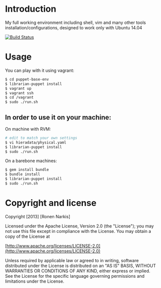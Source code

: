 # Introduction

My full working environment including shell, vim and many other tools installation/configurations, designed to work only with Ubuntu 14.04

[![Build Status](https://travis-ci.org/narkisr/puppet-base-env.png)](https://travis-ci.org/narkisr/puppet-base-env)

# Usage

You can play with it using vagrant:

```bash
$ cd puppet-base-env
$ librarian-puppet install 
$ vagrant up
$ vagrant ssh
$ cd /vagrant
$ sudo ./run.sh
```

## In order to use it on your machine: 

On machine with RVM:

```bash
# edit to match your own settings
$ vi hieradata/physical.yaml
$ librarian-puppet install
$ sudo ./run.sh
```

On a barebone machines:
```bash
$ gem install bundle
$ bundle install 
$ librarian-puppet install
$ sudo ./run.sh
```


# Copyright and license

Copyright [2013] [Ronen Narkis]

Licensed under the Apache License, Version 2.0 (the "License");
you may not use this file except in compliance with the License.
You may obtain a copy of the License at

  [http://www.apache.org/licenses/LICENSE-2.0](http://www.apache.org/licenses/LICENSE-2.0)

Unless required by applicable law or agreed to in writing, software
distributed under the License is distributed on an "AS IS" BASIS,
WITHOUT WARRANTIES OR CONDITIONS OF ANY KIND, either express or implied.
See the License for the specific language governing permissions and
limitations under the License.
